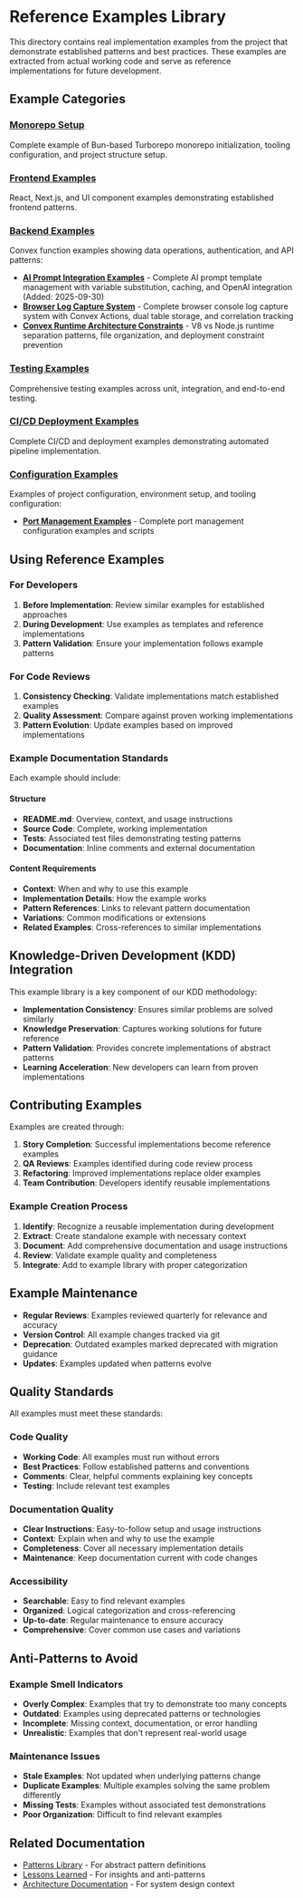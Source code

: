 # Reference Examples Library

This directory contains real implementation examples from the project that demonstrate established patterns and best practices. These examples are extracted from actual working code and serve as reference implementations for future development.

## Example Categories

### [Monorepo Setup](monorepo-setup/)

Complete example of Bun-based Turborepo monorepo initialization, tooling configuration, and project structure setup.

### [Frontend Examples](frontend/)

React, Next.js, and UI component examples demonstrating established frontend patterns.

### [Backend Examples](backend/)

Convex function examples showing data operations, authentication, and API patterns:

- **[AI Prompt Integration Examples](./backend/ai-prompt-integration/)** - Complete AI prompt template management with variable substitution, caching, and OpenAI integration (Added: 2025-09-30)
- **[Browser Log Capture System](./backend/browser-log-capture-system.md)** - Complete browser console log capture system with Convex Actions, dual table storage, and correlation tracking
- **[Convex Runtime Architecture Constraints](./backend/convex-runtime-architecture-constraints.md)** - V8 vs Node.js runtime separation patterns, file organization, and deployment constraint prevention

### [Testing Examples](testing/)

Comprehensive testing examples across unit, integration, and end-to-end testing.

### [CI/CD Deployment Examples](cicd-deployment/)

Complete CI/CD and deployment examples demonstrating automated pipeline implementation.

### [Configuration Examples](configuration/)

Examples of project configuration, environment setup, and tooling configuration:

- **[Port Management Examples](./configuration/port-management-examples.md)** - Complete port management configuration examples and scripts

## Using Reference Examples

### For Developers

1. **Before Implementation**: Review similar examples for established approaches
2. **During Development**: Use examples as templates and reference implementations
3. **Pattern Validation**: Ensure your implementation follows example patterns

### For Code Reviews

1. **Consistency Checking**: Validate implementations match established examples
2. **Quality Assessment**: Compare against proven working implementations
3. **Pattern Evolution**: Update examples based on improved implementations

### Example Documentation Standards

Each example should include:

#### Structure

- **README.md**: Overview, context, and usage instructions
- **Source Code**: Complete, working implementation
- **Tests**: Associated test files demonstrating testing patterns
- **Documentation**: Inline comments and external documentation

#### Content Requirements

- **Context**: When and why to use this example
- **Implementation Details**: How the example works
- **Pattern References**: Links to relevant pattern documentation
- **Variations**: Common modifications or extensions
- **Related Examples**: Cross-references to similar implementations

## Knowledge-Driven Development (KDD) Integration

This example library is a key component of our KDD methodology:

- **Implementation Consistency**: Ensures similar problems are solved similarly
- **Knowledge Preservation**: Captures working solutions for future reference
- **Pattern Validation**: Provides concrete implementations of abstract patterns
- **Learning Acceleration**: New developers can learn from proven implementations

## Contributing Examples

Examples are created through:

1. **Story Completion**: Successful implementations become reference examples
2. **QA Reviews**: Examples identified during code review process
3. **Refactoring**: Improved implementations replace older examples
4. **Team Contribution**: Developers identify reusable implementations

### Example Creation Process

1. **Identify**: Recognize a reusable implementation during development
2. **Extract**: Create standalone example with necessary context
3. **Document**: Add comprehensive documentation and usage instructions
4. **Review**: Validate example quality and completeness
5. **Integrate**: Add to example library with proper categorization

## Example Maintenance

- **Regular Reviews**: Examples reviewed quarterly for relevance and accuracy
- **Version Control**: All example changes tracked via git
- **Deprecation**: Outdated examples marked deprecated with migration guidance
- **Updates**: Examples updated when patterns evolve

## Quality Standards

All examples must meet these standards:

### Code Quality

- **Working Code**: All examples must run without errors
- **Best Practices**: Follow established patterns and conventions
- **Comments**: Clear, helpful comments explaining key concepts
- **Testing**: Include relevant test examples

### Documentation Quality

- **Clear Instructions**: Easy-to-follow setup and usage instructions
- **Context**: Explain when and why to use the example
- **Completeness**: Cover all necessary implementation details
- **Maintenance**: Keep documentation current with code changes

### Accessibility

- **Searchable**: Easy to find relevant examples
- **Organized**: Logical categorization and cross-referencing
- **Up-to-date**: Regular maintenance to ensure accuracy
- **Comprehensive**: Cover common use cases and variations

## Anti-Patterns to Avoid

### Example Smell Indicators

- **Overly Complex**: Examples that try to demonstrate too many concepts
- **Outdated**: Examples using deprecated patterns or technologies
- **Incomplete**: Missing context, documentation, or error handling
- **Unrealistic**: Examples that don't represent real-world usage

### Maintenance Issues

- **Stale Examples**: Not updated when underlying patterns change
- **Duplicate Examples**: Multiple examples solving the same problem differently
- **Missing Tests**: Examples without associated test demonstrations
- **Poor Organization**: Difficult to find relevant examples

## Related Documentation

- [Patterns Library](../patterns/) - For abstract pattern definitions
- [Lessons Learned](../lessons-learned/) - For insights and anti-patterns
- [Architecture Documentation](../architecture/) - For system design context
